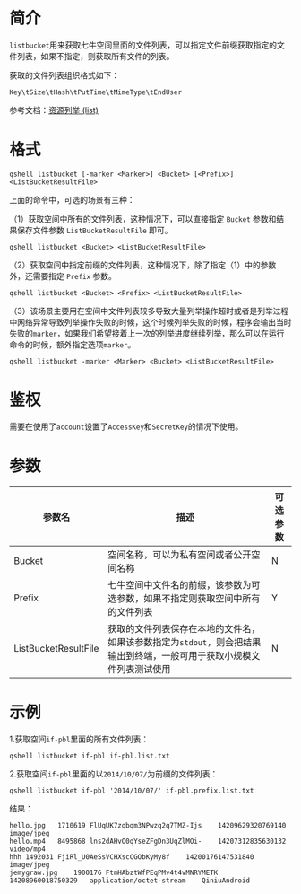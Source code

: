 # 简介

`listbucket`用来获取七牛空间里面的文件列表，可以指定文件前缀获取指定的文件列表，如果不指定，则获取所有文件的列表。

获取的文件列表组织格式如下：

```
Key\tSize\tHash\tPutTime\tMimeType\tEndUser
```

参考文档：[资源列举 (list)](http://developer.qiniu.com/code/v6/api/kodo-api/rs/list.html)

# 格式

```
qshell listbucket [-marker <Marker>] <Bucket> [<Prefix>] <ListBucketResultFile>
```

上面的命令中，可选的场景有三种：

（1）获取空间中所有的文件列表，这种情况下，可以直接指定 `Bucket` 参数和结果保存文件参数 `ListBucketResultFile` 即可。

```
qshell listbucket <Bucket> <ListBucketResultFile>
```

（2）获取空间中指定前缀的文件列表，这种情况下，除了指定（1）中的参数外，还需要指定 `Prefix` 参数。

```
qshell listbucket <Bucket> <Prefix> <ListBucketResultFile>
```

（3）该场景主要用在空间中文件列表较多导致大量列举操作超时或者是列举过程中网络异常导致列举操作失败的时候，这个时候列举失败的时候，程序会输出当时失败的`marker`，如果我们希望接着上一次的列举进度继续列举，那么可以在运行命令的时候，额外指定选项`marker`。

```
qshell listbucket -marker <Marker> <Bucket> <ListBucketResultFile>
```

# 鉴权

需要在使用了`account`设置了`AccessKey`和`SecretKey`的情况下使用。

# 参数

|参数名|描述|可选参数|
|------|------|----|
|Bucket|空间名称，可以为私有空间或者公开空间名称|N|
|Prefix|七牛空间中文件名的前缀，该参数为可选参数，如果不指定则获取空间中所有的文件列表|Y|
|ListBucketResultFile|获取的文件列表保存在本地的文件名，如果该参数指定为`stdout`，则会把结果输出到终端，一般可用于获取小规模文件列表测试使用|N|

# 示例

1.获取空间`if-pbl`里面的所有文件列表：

```
qshell listbucket if-pbl if-pbl.list.txt
```

2.获取空间`if-pbl`里面的以`2014/10/07/`为前缀的文件列表：

```
qshell listbucket if-pbl '2014/10/07/' if-pbl.prefix.list.txt
```

结果：

```
hello.jpg	1710619	FlUqUK7zqbqm3NPwzq2q7TMZ-Ijs	14209629320769140	image/jpeg
hello.mp4	8495868	lns2dAHvO0qYseZFgDn3UqZlMOi-	14207312835630132	video/mp4
hhh	1492031	FjiRl_U0AeSsVCHXscCGObKyMy8f	14200176147531840	image/jpeg
jemygraw.jpg	1900176	FtmHAbztWfPEqPMv4t4vMNRYMETK	14208960018750329	application/octet-stream	QiniuAndroid
```

